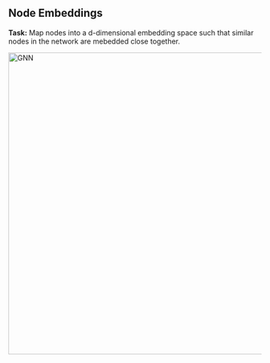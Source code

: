 ## Node Embeddings

**Task:** Map nodes into a d-dimensional embedding space such that similar nodes in the network are mebedded close together.

<img src="https://github.com/zixi-liu/Graphical-Neural-Network/blob/main/Img/node-embeddings.png" alt="GNN" width = "600"/>
